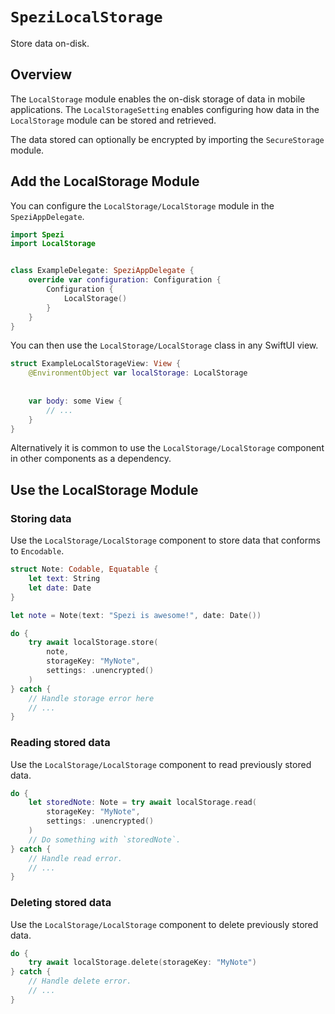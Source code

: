 # ``SpeziLocalStorage``

<!--
                  
This source file is part of the Stanford Spezi open-source project

SPDX-FileCopyrightText: 2022 Stanford University and the project authors (see CONTRIBUTORS.md)

SPDX-License-Identifier: MIT
             
-->

Store data on-disk.

## Overview

The ``LocalStorage`` module enables the on-disk storage of data in mobile applications. The ``LocalStorageSetting`` enables configuring how data in the ``LocalStorage`` module can be stored and retrieved.

The data stored can optionally be encrypted by importing the `SecureStorage` module.


## Add the LocalStorage Module

You can configure the ``LocalStorage/LocalStorage`` module in the `SpeziAppDelegate`.

```swift
import Spezi
import LocalStorage


class ExampleDelegate: SpeziAppDelegate {
    override var configuration: Configuration {
        Configuration {
            LocalStorage()
        }
    }
}
```

You can then use the ``LocalStorage/LocalStorage`` class in any SwiftUI view.

```swift
struct ExampleLocalStorageView: View {
    @EnvironmentObject var localStorage: LocalStorage
    
    
    var body: some View {
        // ...
    }
}
```

Alternatively it is common to use the ``LocalStorage/LocalStorage`` component in other components as a dependency.

## Use the LocalStorage Module

### Storing data

Use the ``LocalStorage/LocalStorage`` component to store data that conforms to `Encodable`.

```swift
struct Note: Codable, Equatable {
    let text: String
    let date: Date
}

let note = Note(text: "Spezi is awesome!", date: Date())

do {
    try await localStorage.store(
        note,
        storageKey: "MyNote",
        settings: .unencrypted()
    )
} catch {
    // Handle storage error here
    // ...
}

```

### Reading stored data

Use the ``LocalStorage/LocalStorage`` component to read previously stored data.

```swift
do {
    let storedNote: Note = try await localStorage.read(
        storageKey: "MyNote", 
        settings: .unencrypted()
    )
    // Do something with `storedNote`.
} catch {
    // Handle read error.
    // ...
}
```

### Deleting stored data

Use the ``LocalStorage/LocalStorage`` component to delete previously stored data.

```swift
do {
    try await localStorage.delete(storageKey: "MyNote")
} catch {
    // Handle delete error.
    // ...
}
```
